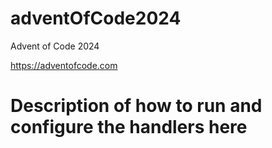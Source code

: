 # adventOfCode2024
Advent of Code 2024

https://adventofcode.com

# Description of how to run and configure the handlers here

